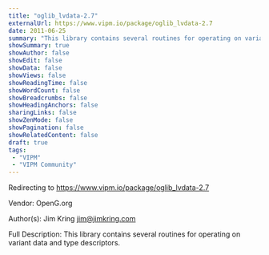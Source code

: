 ```yaml
---
title: "oglib_lvdata-2.7"
externalUrl: https://www.vipm.io/package/oglib_lvdata-2.7
date: 2011-06-25
summary: "This library contains several routines for operating on variant data and type descriptors."
showSummary: true
showAuthor: false
showEdit: false
showData: false
showViews: false
showReadingTime: false
showWordCount: false
showBreadcrumbs: false
showHeadingAnchors: false
sharingLinks: false
showZenMode: false
showPagination: false
showRelatedContent: false
draft: true
tags:
 - "VIPM"
 - "VIPM Community"
---
```


Redirecting to https://www.vipm.io/package/oglib_lvdata-2.7

Vendor: OpenG.org

Author(s): Jim Kring <jim@jimkring.com>
 
Full Description:
This library contains several routines for operating on variant data and type descriptors.
